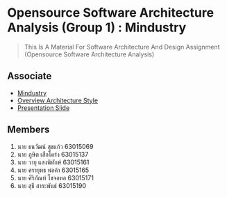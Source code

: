 # Opensource Software Architecture Analysis (Group 1) : Mindustry

> This Is A Material For Software Architecture And Design Assignment (Opensource Software Architecture Analysis)

## Associate
- [Mindustry](https://github.com/Anuken/Mindustry)
- [Overview Architecture Style](https://github.com/SuteeSaraphan/SAAD-Assignment-Mindustry/blob/main/Mindustry%20Documentation.pdf)
- [Presentation Slide](https://404.notfond)

## Members
1. นาย ธนวัฒน์ 	 สุขแก้ว 	63015069
2. นาย ภูษิต 		 เสือโคร่ง 	63015137
3. นาย วายุ 		 แสงพิทักษ์ 	63015161
4. นาย ศรายุทธ	 พ่อค้า 		63015165
5. นาย ศิริภัณท์	โชจอหอ   63015171
6. นาย สุธี 		 สาระพันธ์ 	63015190
